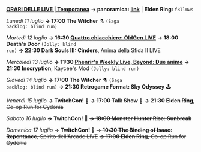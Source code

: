 <b><u>ORARI DELLE LIVE | Temporanea</u></b>
<b>→ panoramica: <a href="https://trello.com/b/iKwdSGf3/sabaku">link</a></b> | <b>Elden Ring:</b> <code>f3ll0ws</code>

<i>Lunedì 11 luglio</i>
<b>→ 17:00 The Witcher</b> ⚗️ <code>(Saga backlog: blind run)</code>

<i>Martedì 12 luglio</i>
<b>→ 16:30 <a href="https://www.twitch.tv/oldgenproject">Quattro chiacchiere: OldGen LIVE</a></b>
<b>→ 18:00 Death's Door</b> <code>(Jolly: blind run)</code>
<b>→ 22:30 Dark Souls III: Cinders</b>, Anima della Sfida II LIVE

<i>Mercoledì 13 luglio</i>
<b>→ 11:30 <a href="https://www.twitch.tv/phenrir_mailoki">Phenrir's Weekly Live, Beyond: Due anime</a></b>
<b>→ 21:30 Inscryption</b>, Kaycee's Mod <code>(Jolly: blind run)</code>

<i>Giovedì 14 luglio</i>
<b>→ 17:00 The Witcher</b> ⚗️ <code>(Saga backlog: blind run)</code>
<b>→ 21:30 Retrogame Format: Sky Odyssey</b> 🕹️
  
<i>Venerdì 15 luglio</i>
<b>→ TwitchCon!</b> 🎉
<s><b>→ 17:00 Talk Show</b></s> 🎤
<s><b>→ 21:30 Elden Ring</b>, Co-op Run for Cydonia</s>

<i>Sabato 16 luglio</i>
<b>→ TwitchCon!</b> 🎉
<s><b>→ 18:00 Monster Hunter Rise: Sunbreak</b></s>

<i>Domenica 17 luglio</i>
<b>→ TwitchCon!</b> 🎉
<s><b>→ 10:30 The Binding of Isaac: Repentance</b>, Spirito dell'Arcade LIVE</s>
<s><b>→ 17:00 Elden Ring</b>, Co-op Run for Cydonia</s>
